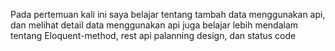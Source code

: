 Pada pertemuan kali ini saya belajar tentang tambah data menggunakan api, dan melihat detail data menggunakan api juga
belajar lebih mendalam tentang Eloquent-method, rest api palanning design, dan status code
